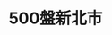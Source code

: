---
title: "500盤新北市"
description: "收錄新北市500盤美食，帶你發現台灣在地美味。"
keywords:
  - 台灣美食
  - 新北市美食
  - 美食精選
  - 500盤
custom_css: "/css/events/dishes500/dishes.css"
type: "dishes500"
layout: "filter"
datePublished: "2025-06-21"
dateModified: "2025-06-21"
year: "y2024"
city: "新北市"
---